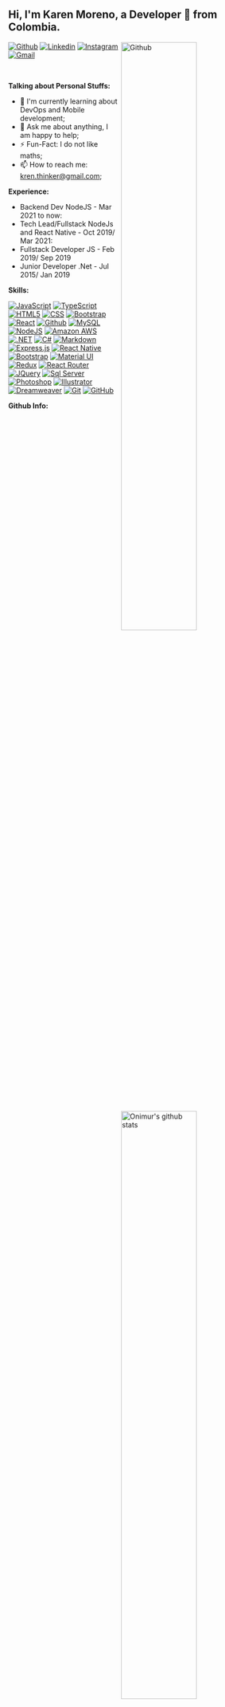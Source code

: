 <!-- Your title -->
## Hi, I'm Karen Moreno, a Developer 🚀 from Colombia.


<!-- Any image aligned to the right. Beware the width -->
<img width="55%" align="right" alt="Github" src="https://cdn.sparkfun.com/assets/home_page_posts/1/4/7/0/femalecodertocat.png" />

<!-- Your badges
You can use the website to generate badges: https://shields.io/
-->
[![Github](https://img.shields.io/badge/-Github-000?style=flat&logo=Github&logoColor=white)](https://github.com/kremvalo)
[![Linkedin](https://img.shields.io/badge/-LinkedIn-blue?style=flat&logo=Linkedin&logoColor=white)](https://www.linkedin.com/in/karen-moreno-arevalo-447a8962/)
[![Instagram](https://img.shields.io/badge/-Instagram-c13584?style=flat&labelColor=c13584&logo=instagram&logoColor=white)](https://www.instagram.com/kremvalo/)
[![Gmail](https://img.shields.io/badge/-Gmail-c14438?style=flat&logo=Gmail&logoColor=white)](mailto:kren.thinker@gmail.com)

&nbsp;

<!-- Talking about you -->
**Talking about Personal Stuffs:**

<!-- -- 👨🏽‍💻 I’m currently working on [Imaginamos](https://www.imaginamos.com); -->
- 🌱 I'm currently learning about DevOps and Mobile development; 
- 💬 Ask me about anything, I am happy to help;
- ⚡️ Fun-Fact: I do not like maths;
- 📫 How to reach me: kren.thinker@gmail.com;

**Experience:**

- Backend Dev NodeJS - Mar 2021 to now: 
- Tech Lead/Fullstack NodeJs and React Native - Oct 2019/ Mar 2021: 
- Fullstack Developer JS - Feb 2019/ Sep 2019 
- Junior Developer .Net - Jul 2015/ Jan 2019

**Skills:** 

[![JavaScript](https://img.shields.io/badge/JavaScript-F7DF1E?style=for-the-badge&logo=javascript&logoColor=black)]()
[![TypeScript](https://img.shields.io/badge/TypeScript-007ACC?style=for-the-badge&logo=typescript&logoColor=white)]()
[![HTML5](https://img.shields.io/badge/HTML-239120?style=for-the-badge&logo=html5&logoColor=white)](https://developer.mozilla.org/es/docs/Web/HTML)
[![CSS](https://img.shields.io/badge/CSS-239120?&style=for-the-badge&logo=css3&logoColor=white)]()
[![Bootstrap](https://img.shields.io/badge/-Bootstrap-563D7C?style=flat-square&logo=bootstrap&link=https://github.com/LuizCarlosAbbott/)]()
[![React](https://img.shields.io/badge/React-20232A?style=for-the-badge&logo=react&logoColor=61DAFB)]()
[![Github](https://img.shields.io/badge/GitHub-100000?style=for-the-badge&logo=github&logoColor=white)](https://github.com/)
[![MySQL](https://img.shields.io/badge/MySQL-00000F?style=for-the-badge&logo=mysql&logoColor=white)](https://www.mysql.com/)
[![NodeJS](https://img.shields.io/badge/Node.js-43853D?style=for-the-badge&logo=node.js&logoColor=white)]()
[![Amazon AWS](https://img.shields.io/badge/Amazon_AWS-232F3E?style=for-the-badge&logo=amazon-aws&logoColor=white)](https://aws.amazon.com/es/)
[![.NET](https://img.shields.io/badge/.NET-5C2D91?style=for-the-badge&logo=.net&logoColor=white)](https://dotnet.microsoft.com)
[![C#](https://img.shields.io/badge/C%23-239120?style=for-the-badge&logo=c-sharp&logoColor=white)]()
[![Markdown](https://img.shields.io/badge/Markdown-000000?style=for-the-badge&logo=markdown&logoColor=white)]()
[![Express.js](https://img.shields.io/badge/Express.js-404D59?style=for-the-badge)]()
[![React Native](https://img.shields.io/badge/React_Native-20232A?style=for-the-badge&logo=react&logoColor=61DAFB)]()
[![Bootstrap](https://img.shields.io/badge/Bootstrap-563D7C?style=for-the-badge&logo=bootstrap&logoColor=white)]()
[![Material UI](https://img.shields.io/badge/Material--UI-0081CB?style=for-the-badge&logo=material-ui&logoColor=white)]()
[![Redux](https://img.shields.io/badge/Redux-593D88?style=for-the-badge&logo=redux&logoColor=white)]()
[![React Router](https://img.shields.io/badge/React_Router-CA4245?style=for-the-badge&logo=react-router&logoColor=white)]()
[![JQuery](https://img.shields.io/badge/jQuery-0769AD?style=for-the-badge&logo=jquery&logoColor=white)]()
[![Sql Server](https://img.shields.io/badge/Microsoft_SQL_Server-CC2927?style=for-the-badge&logo=microsoft-sql-server&logoColor=white)]()
[![Photoshop](https://aleen42.github.io/badges/src/photoshop.svg)]()
[![Illustrator](https://aleen42.github.io/badges/src/illustrator.svg)]()
[![Dreamweaver](https://aleen42.github.io/badges/src/dreamweaver.svg)]()
[![Git](https://img.shields.io/badge/-Git-black?style=flat-square&logo=git&link=https://git-scm.com/)](https://git-scm.com/)
[![GitHub](https://img.shields.io/badge/-GitHub-181717?style=flat-square&logo=github&link=https://github.com/)](https://github.com/)



**Github Info:** 
<!-- Your github readme stats
You can use this api: https://github.com/anuraghazra/github-readme-stats
-->
<p>
  <a href="https://github.com/onimur/handle-path-oz">
    <img width="55%" align="right" alt="Onimur's github stats" src="https://github-readme-stats.vercel.app/api?username=kremvalo&show_icons=true&hide_border=true"/>
    <img
    align="left"
    height="270em"
    alt="kremvalo"
    src="https://github-readme-stats.vercel.app/api/top-langs/?username=kremvalo&theme=buefy&title_color=3081EC&icon_color=FFA500&text_color=000000&bg_color=FFFFFF&hide_border=true"
  />
  </a>
  <!-- Your languages and tools. Be careful with the alignment. 
  You can use this sites to get logos: https://www.vectorlogo.zone or https://simpleicons.org/
  -->
 
</p>


